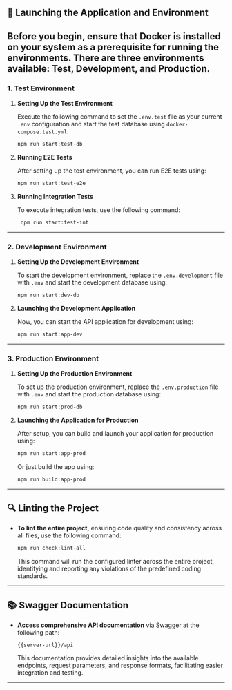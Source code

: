 
## 🚀 Launching the Application and Environment

Before you begin, ensure that **Docker** is installed on your system as a prerequisite for running the environments.
There are three environments available: **Test**, **Development**, and **Production**.
---
### 1. Test Environment

1. **Setting Up the Test Environment**

   Execute the following command to set the `.env.test` file as your current `.env` configuration and start the test database using `docker-compose.test.yml`:

   ```bash
   npm run start:test-db
   ```

2. **Running E2E Tests**

   After setting up the test environment, you can run E2E tests using:

   ```bash
   npm run start:test-e2e
   ```
3. **Running Integration Tests**

   To execute integration tests, use the following command:

   ```bash
    npm run start:test-int
   ```

---
### 2. Development Environment

1. **Setting Up the Development Environment**

   To start the development environment, replace the `.env.development` file with `.env` and start the development database using:

   ```bash
   npm run start:dev-db
   ```

2. **Launching the Development Application**

   Now, you can start the API application for development using:

   ```bash
   npm run start:app-dev
   ```

---
### 3. Production Environment

1. **Setting Up the Production Environment**

   To set up the production environment, replace the `.env.production` file with `.env` and start the production database using:

   ```bash
   npm run start:prod-db
   ```

2. **Launching the Application for Production**

   After setup, you can build and launch your application for production using:

   ```bash
   npm run start:app-prod
   ```
    Or just build the app using:

   ```bash
   npm run build:app-prod
   ```

---

## 🔍 Linting the Project

* **To lint the entire project,**
    ensuring code quality and consistency across all files, use the following command:

   ```bash
   npm run check:lint-all 
   ```
    This command will run the configured linter across the entire project, identifying and reporting any violations of the predefined coding standards.

---

## 📚 Swagger Documentation

* **Access comprehensive API documentation** via Swagger at the following path:

   ```
   {{server-url}}/api
   ```

   This documentation provides detailed insights into the available endpoints, request parameters, and response formats, facilitating easier integration and testing.

---
